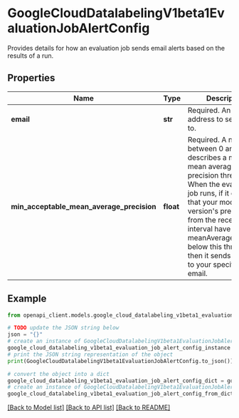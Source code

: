 # GoogleCloudDatalabelingV1beta1EvaluationJobAlertConfig

Provides details for how an evaluation job sends email alerts based on the results of a run.

## Properties

Name | Type | Description | Notes
------------ | ------------- | ------------- | -------------
**email** | **str** | Required. An email address to send alerts to. | [optional] 
**min_acceptable_mean_average_precision** | **float** | Required. A number between 0 and 1 that describes a minimum mean average precision threshold. When the evaluation job runs, if it calculates that your model version&#39;s predictions from the recent interval have meanAveragePrecision below this threshold, then it sends an alert to your specified email. | [optional] 

## Example

```python
from openapi_client.models.google_cloud_datalabeling_v1beta1_evaluation_job_alert_config import GoogleCloudDatalabelingV1beta1EvaluationJobAlertConfig

# TODO update the JSON string below
json = "{}"
# create an instance of GoogleCloudDatalabelingV1beta1EvaluationJobAlertConfig from a JSON string
google_cloud_datalabeling_v1beta1_evaluation_job_alert_config_instance = GoogleCloudDatalabelingV1beta1EvaluationJobAlertConfig.from_json(json)
# print the JSON string representation of the object
print(GoogleCloudDatalabelingV1beta1EvaluationJobAlertConfig.to_json())

# convert the object into a dict
google_cloud_datalabeling_v1beta1_evaluation_job_alert_config_dict = google_cloud_datalabeling_v1beta1_evaluation_job_alert_config_instance.to_dict()
# create an instance of GoogleCloudDatalabelingV1beta1EvaluationJobAlertConfig from a dict
google_cloud_datalabeling_v1beta1_evaluation_job_alert_config_from_dict = GoogleCloudDatalabelingV1beta1EvaluationJobAlertConfig.from_dict(google_cloud_datalabeling_v1beta1_evaluation_job_alert_config_dict)
```
[[Back to Model list]](../README.md#documentation-for-models) [[Back to API list]](../README.md#documentation-for-api-endpoints) [[Back to README]](../README.md)


